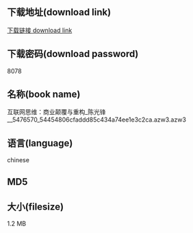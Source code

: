 ## 下载地址(download link)
[下载链接 download link](https://voluble-croquembouche-d321dc.netlify.app/?s=%E4%BA%92%E8%81%94%E7%BD%91%E6%80%9D%E7%BB%B4%EF%BC%9A%E5%95%86%E4%B8%9A%E9%A2%A0%E8%A6%86%E4%B8%8E%E9%87%8D%E6%9E%84_%E9%99%88%E5%85%89%E9%94%8B__5476570_54454806cfaddd85c434a74ee1e3c2ca.azw3)

## 下载密码(download password)
8078

## 名称(book name)
互联网思维：商业颠覆与重构_陈光锋__5476570_54454806cfaddd85c434a74ee1e3c2ca.azw3.azw3

## 语言(language)
chinese

## MD5


## 大小(filesize)
1.2 MB
